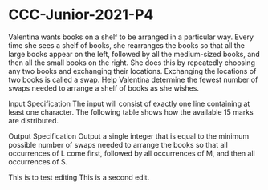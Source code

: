 # CCC-Junior-2021-P4
Valentina wants books on a shelf to be arranged in a particular way. Every time she sees a shelf of books, she rearranges the books so that all the large books appear on the left,
followed by all the medium-sized books, and then all the small books on the right. She does this by repeatedly choosing any two books and exchanging their locations. Exchanging the locations of two books is called a swap. Help Valentina determine the fewest number of swaps needed to arrange a shelf of books as
she wishes.

Input Specification
The input will consist of exactly one line containing at least one character. The following table shows how the available 15 marks are distributed.

Output Specification
Output a single integer that is equal to the minimum possible number of swaps needed to arrange the books so that all occurrences of L come first, followed by all occurrences of M,
and then all occurrences of S.

This is to test editing
This is a second edit.
